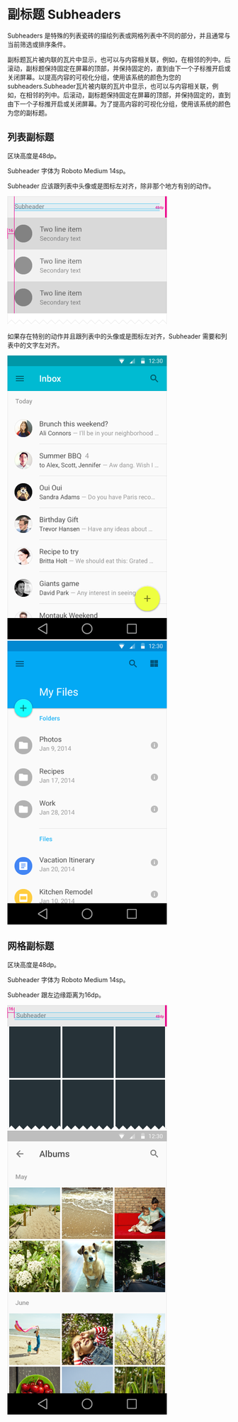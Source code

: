 副标题 Subheaders
=====

Subheaders 是特殊的列表瓷砖的描绘列表或网格列表中不同的部分，并且通常与当前筛选或排序条件。 

副标题瓦片被内联的瓦片中显示，也可以与内容相关联，例如，在相邻的列中。后滚动，副标题保持固定在屏幕的顶部，并保持固定的，直到由下一个子标推开启或关闭屏幕。以提高内容的可视化分组，使用该系统的颜色为您的subheaders.Subheader瓦片被内联的瓦片中显示，也可以与内容相关联，例如，在相邻的列中。后滚动，副标题保持固定在屏幕的顶部，并保持固定的，直到由下一个子标推开启或关闭屏幕。为了提高内容的可视化分组，使用该系统的颜色为您的副标题。


## 列表副标题

区块高度是48dp。

Subheader 字体为 Roboto Medium 14sp。

Subheader 应该跟列表中头像或是图标左对齐，除非那个地方有别的动作。

![p1](images/components-tabs-listsubheaders-subheader_01_large_mdpi.png)

如果存在特别的动作并且跟列表中的头像或是图标左对齐，Subheader 需要和列表中的文字左对齐。

![p2](images/components-tabs-listsubheaders-subheader_02_large_mdpi.png)
![p3](images/components-tabs-listsubheaders-subheader_03_large_mdpi.png)

## 网格副标题

区块高度是48dp。

Subheader 字体为 Roboto Medium 14sp。

Subheader 跟左边缘距离为16dp。

![p4](images/components-subheads-gridsubheader-subheader_04_large_mdpi.png)
![p5](images/components-subheads-subheader_05_large_mdpi.png)
